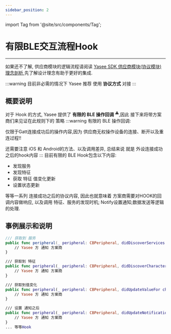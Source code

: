 ```yaml
---
sidebar_position: 2
---
```


import Tag from '@site/src/components/Tag';


# 有限BLE交互流程Hook
---

如果还不了解, 供应商模块的逻辑流程请阅读 [Yasee SDK 供应商模块(协议模块) 理念剖析](yasee_third_process.md),先了解设计理念有助于更好的集成.

:::warning
目前非必需的情况下 Yasee 推荐 使用 **协议方式** 对接
:::


## 概要说明
对于 Hook 的方式, Yasee 提供了 **有限的 BLE 操作回调** <sup>⚠️</sup>,因此 接下来将带方案商们来见证在此规则下的 <Tag text="最佳实践" /> 策略
:::warning
有限的 BLE 操作回调:

仅限于Gatt连接成功后的操作内容,因为 供应商无权操作设备的连接、断开以及重连过程!!

还需要注意 iOS 和 Android的方法、以及调用差异, 总结来说 就是 外设连接成功之后的hook内容
:::
目前有限的 BLE Hook包含以下内容:
- 发现服务
- 发现特征
- 获取 特征 值变化更新
- 设置状态更新

等等一系列 连接成功之后的协议内容, 因此也就意味着 方案商需要对HOOK的回调内容做响应, 以及调用 特征、服务的发现时机; Notify设置通知;数据发送等逻辑的处理.


## 事例展示和说明
```swift 
/// 获取到 服务
public func peripheral(_ peripheral: CBPeripheral, didDiscoverServices error: (any Error)?) {
    // Yasee 方 通知 方案商
}

/// 获取到 特征
public func peripheral(_ peripheral: CBPeripheral, didDiscoverCharacteristicsFor service: CBService, error: (any Error)?) {
    // Yasee 方 通知 方案商
}

/// 获取到值变化
public func peripheral(_ peripheral: CBPeripheral, didUpdateValueFor characteristic: CBCharacteristic, error: (any Error)?) {
    // Yasee 方 通知 方案商
}

/// 设置 通知之后
public func peripheral(_ peripheral: CBPeripheral, didUpdateNotificationStateFor characteristic: CBCharacteristic, error: (any Error)?) {
    // Yasee 方 通知 方案商
}
... 等等Hook
```
